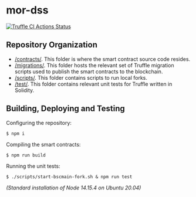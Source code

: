 # mor-dss

[![Truffle CI Actions Status](https://github.com/GrowthDeFi/mor-dss/workflows/Truffle%20CI/badge.svg)](https://github.com/GrowthDeFi/mor-dss/actions)

## Repository Organization

* [/contracts/](contracts). This folder is where the smart contract source code
  resides.
* [/migrations/](migrations). This folder hosts the relevant set of Truffle
  migration scripts used to publish the smart contracts to the blockchain.
* [/scripts/](scripts). This folder contains scripts to run local forks.
* [/test/](test). This folder contains relevant unit tests for Truffle written
  in Solidity.

## Building, Deploying and Testing

Configuring the repository:

    $ npm i

Compiling the smart contracts:

    $ npm run build

Running the unit tests:

    $ ./scripts/start-bscmain-fork.sh & npm run test

_(Standard installation of Node 14.15.4 on Ubuntu 20.04)_
